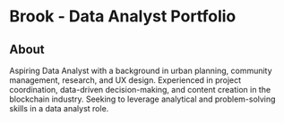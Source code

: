 # Brook - Data Analyst Portfolio
## About

Aspiring Data Analyst with a background in urban planning, community management, research, and UX design. Experienced in project coordination, data-driven decision-making, and content creation in the blockchain industry. Seeking to leverage analytical and problem-solving skills in a data analyst role.
